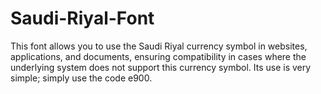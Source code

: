 # Saudi-Riyal-Font
This font allows you to use the Saudi Riyal currency symbol in websites, applications, and documents, ensuring compatibility in cases where the underlying system does not support this currency symbol.  Its use is very simple; simply use the code e900.
